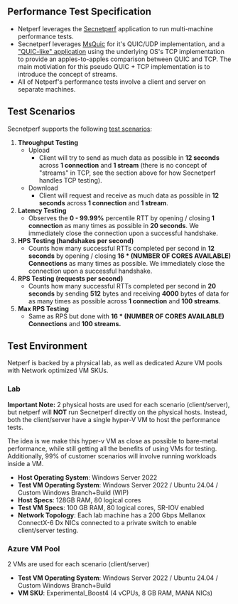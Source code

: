 ## Performance Test Specification

- Netperf leverages the [Secnetperf](https://microsoft.github.io/msquic/msquicdocs/src/perf/readme.html?q=secnetperf) application to run multi-machine performance tests.
- Secnetperf leverages [MsQuic](https://github.com/microsoft/msquic) for it's QUIC/UDP
implementation, and a
["QUIC-like" application](https://github.com/microsoft/msquic/blob/release/2.5/src/perf/lib/Tcp.cpp) using the underlying OS's TCP implementation to provide an apples-to-apples comparison between QUIC and TCP. The main motiviation for this pseudo QUIC + TCP implementation is to introduce the concept of streams.
- All of Netperf's performance tests involve a client and server on separate machines.

## Test Scenarios

Secnetperf supports the following [test scenarios](https://github.com/microsoft/msquic/blob/release/2.5/src/perf/lib/PerfClient.cpp#L35-L73):

1. **Throughput Testing**
    - Upload
      - Client will try to send as much data as possible in **12 seconds** across **1 connection** and **1 stream** (there is no concept of "streams" in TCP, see the section above for how Secnetperf handles TCP testing).
    - Download
      - Client will request and receive as much data as possible in **12 seconds** across **1 connection** and **1 stream**.
2. **Latency Testing**
    - Observes the **0 - 99.99%** percentile RTT by opening / closing **1 connection** as many times as possible in **20 seconds**. We immediately close the connection upon a successful handshake.
3. **HPS Testing (handshakes per second)**
    - Counts how many successful RTTs completed per second in **12 seconds** by opening / closing **16 * (NUMBER OF CORES AVAILABLE) Connections** as many times as possible. We immediately close the connection upon a successful handshake.
4. **RPS Testing (requests per second)**
    - Counts how many successful RTTs completed per second in **20 seconds** by sending **512** bytes and receiving **4000** bytes of data for as many times as possible across **1 connection** and **100 streams**.
5. **Max RPS Testing**
    - Same as RPS but done with **16 * (NUMBER OF CORES AVAILABLE) Connections** and **100 streams.**




## Test Environment

Netperf is backed by a physical lab, as well as dedicated Azure VM pools with Network optimized VM SKUs.

### Lab

**Important Note:**
2 physical hosts are used for each scenario (client/server), but netperf will **NOT** run Secnetperf directly on the physical hosts. Instead, both the client/server have a single hyper-V VM to host the performance tests.

The idea is we make this hyper-v VM as close as possible to bare-metal performance, while still getting all the benefits of using VMs for testing. Additionally, 99% of customer scenarios will involve running workloads inside a VM.

- **Host Operating System**: Windows Server 2022
- **Test VM Operating System**: Windows Server 2022 / Ubuntu 24.04 / Custom Windows Branch+Build (WIP)
- **Host Specs**: 128GB RAM, 80 logical cores
- **Test VM Specs**: 100 GB RAM, 80 logical cores, SR-IOV enabled
- **Network Topology**: Each lab machine has a 200 Gbps Mellanox ConnectX-6 Dx NICs connected to a private switch to enable client/server testing.

### Azure VM Pool

2 VMs are used for each scenario (client/server)

- **Test VM Operating System**: Windows Server 2022 / Ubuntu 24.04 / Custom Windows Branch+Build
- **VM SKU**: Experimental_Boost4 (4 vCPUs, 8 GB RAM, MANA NICs)


